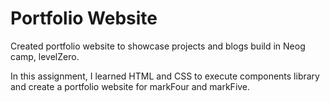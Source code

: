 # Portfolio Website

Created portfolio website to showcase projects and blogs build in Neog camp, levelZero.

In this assignment, I learned HTML and CSS to execute components library and create a portfolio website for markFour and markFive.
